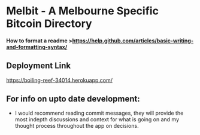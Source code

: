 # Melbit - A Melbourne Specific Bitcoin Directory

#### How to format a readme >https://help.github.com/articles/basic-writing-and-formatting-syntax/

## Deployment Link
 https://boiling-reef-34014.herokuapp.com/

## For info on upto date development:
- I would recommend reading commit messages, they will provide the most indepth discussions and context for what is going on and my thought process throughout the app on decisions.
